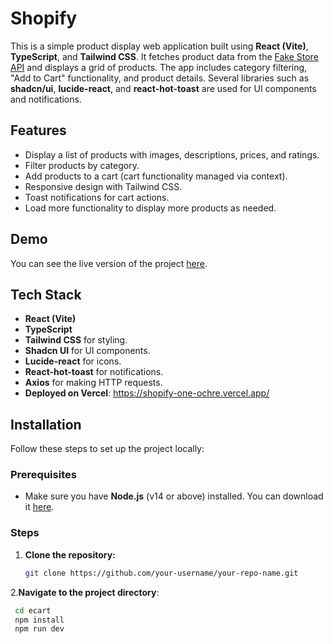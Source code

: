 # Shopify

This is a simple product display web application built using **React (Vite)**, **TypeScript**, and **Tailwind CSS**. It fetches product data from the [Fake Store API](https://fakestoreapi.com/) and displays a grid of products. The app includes category filtering, "Add to Cart" functionality, and product details. Several libraries such as **shadcn/ui**, **lucide-react**, and **react-hot-toast** are used for UI components and notifications.

## Features

- Display a list of products with images, descriptions, prices, and ratings.
- Filter products by category.
- Add products to a cart (cart functionality managed via context).
- Responsive design with Tailwind CSS.
- Toast notifications for cart actions.
- Load more functionality to display more products as needed.

## Demo

You can see the live version of the project [here](https://shopify-one-ochre.vercel.app/).

## Tech Stack

- **React (Vite)**
- **TypeScript**
- **Tailwind CSS** for styling.
- **Shadcn UI** for UI components.
- **Lucide-react** for icons.
- **React-hot-toast** for notifications.
- **Axios** for making HTTP requests.
- **Deployed on Vercel**: https://shopify-one-ochre.vercel.app/

## Installation

Follow these steps to set up the project locally:

### Prerequisites

- Make sure you have **Node.js** (v14 or above) installed. You can download it [here](https://nodejs.org/).

### Steps

1. **Clone the repository:**

   ```bash
   git clone https://github.com/your-username/your-repo-name.git
2.**Navigate to the project directory**:
   ```bash
    cd ecart
    npm install
    npm run dev





